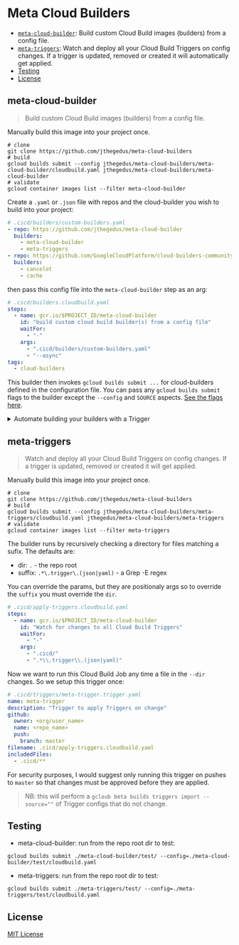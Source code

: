 # Meta Cloud Builders

- [`meta-cloud-builder`](#meta-cloud-builder): Build custom Cloud Build images (builders) from a config file.
- [`meta-triggers`](#meta-triggers): Watch and deploy all your Cloud Build Triggers on config changes. If a trigger is updated, removed or created it will automatically get applied.
- [Testing](#testing)
- [License](#license)

## meta-cloud-builder

> Build custom Cloud Build images (builders) from a config file.

Manually build this image into your project once.

```shell
# clone
git clone https://github.com/jthegedus/meta-cloud-builders
# build
gcloud builds submit --config jthegedus/meta-cloud-builders/meta-cloud-builder/cloudbuild.yaml jthegedus/meta-cloud-builders/meta-cloud-builder
# validate
gcloud container images list --filter meta-cloud-builder
```

Create a `.yaml` or `.json` file with repos and the cloud-builder you wish to build into your project:

```yaml
# .cicd/builders/custom-builders.yaml
- repo: https://github.com/jthegedus/meta-cloud-builder
  builders:
    - meta-cloud-builder
    - meta-triggers
- repo: https://github.com/GoogleCloudPlatform/cloud-builders-community
  builders:
    - cancelot
    - cache
```

then pass this config file into the `meta-cloud-builder` step as an arg:

```yaml
# .cicd/builders.cloudbuild.yaml
steps:
  - name: gcr.io/$PROJECT_ID/meta-cloud-builder
    id: "build custom cloud build builder(s) from a config file"
    waitFor:
      - "-"
    args:
      - ".cicd/builders/custom-builders.yaml"
      - "--async"
tags:
  - cloud-builders
```

This builder then invokes `gcloud builds submit ...` for cloud-builders defined in the configuration file. You can pass any `gcloud builds submit` flags to the builder except the `--config` and `SOURCE` aspects. [See the flags here](https://cloud.google.com/sdk/gcloud/reference/builds/submit).

<details>
<summary>Automate building your builders with a Trigger</summary>

### Triggers

Now with [Cloud Build Triggers being created via `.yaml` config](https://cloud.google.com/blog/products/devops-sre/cloud-build-brings-advanced-cicd-capabilities-to-github) we can run this `builders.cloudbuild.yaml` whenever we make a change to this config file.

```yaml
# .cicd/triggers/builders.trigger.yaml
name: cloud-builders
description: Build custom Cloud Build builders into my gcr project on change
github:
  owner: <org/user_name>
  name: <repo_name>
  push:
    branch: master
filename: .cicd/builders.cloudbuild.yaml
includedFiles:
  - .cicd/builders.cloudbuild.yaml      # the Cloud Build job file
  - .cicd/builders/custom-builders.yaml # the config file
```

For security purposes, I would suggest only running this trigger on pushes to `master` so that changes must be approved before they are applied.

Import the Trigger:

```shell
gcloud beta builds triggers import --source=.cicd/triggers/builders.trigger.yaml
```

### Schedule

WIP: the message-body might need changing to run a GitHub-based Trigger - see this [Cloud Build Issue](https://issuetracker.google.com/issues/142550612).

With custom Cloud Builders you are almost always going to want the latest images from the source. Since we cannot trigger off of changes to external repos, we can at least rebuild these containers on a regular basis, say daily or weekly.

```shell
gcloud scheduler jobs create http \
  build-custom-cloud-builders \
  --description="Build custom cloud-builders on a schedule" \
  --schedule="0 0 * * SUN" \
  --time-zone="AEST"
  --http-method="POST" \
  --uri=https://cloudbuild.googleapis.com/v1/projects/[PROJECTID]/triggers/[TRIGGERID]:run \
  --message-body={"branchName": "master"} \
  --oauth-service-account-email=[EMAIL_ADDRESS]@appspot.gserviceaccount.com
```

Just fill in `PROJECTID`, `TRIGGERID` and create a Service Account and fill in the `EMAIL_ADDRESS` accordingly.

Suggested schedule intervals:
- daily: `0 0 * * *`
- every sunday: `0 0 * * SUN`

</details>

## meta-triggers

> Watch and deploy all your Cloud Build Triggers on config changes. If a trigger is updated, removed or created it will get applied.

Manually build this image into your project once.

```shell
# clone
git clone https://github.com/jthegedus/meta-cloud-builders
# build
gcloud builds submit --config jthegedus/meta-cloud-builders/meta-triggers/cloudbuild.yaml jthegedus/meta-cloud-builders/meta-triggers
# validate
gcloud container images list --filter meta-triggers
```

The builder runs by recursively checking a directory for files matching a sufix. The defaults are:

- dir: `.` - the repo root
- suffix: `.*\.trigger\.(json|yaml)` - a Grep -E regex

You can override the params, but they are positionaly args so to override the `suffix` you must override the `dir`.

```yaml
# .cicd/apply-triggers.cloudbuild.yaml
steps:
  - name: gcr.io/$PROJECT_ID/meta-cloud-builder
    id: "Watch for changes to all Cloud Build Triggers"
    waitFor:
      - "-"
    args:
      - ".cicd/"
      - ".*\\.trigger\\.(json|yaml)"
```

Now we want to run this Cloud Build Job any time a file in the `--dir` changes. So we setup this trigger once:

```yaml
# .cicd/triggers/meta-trigger.trigger.yaml
name: meta-trigger
description: "Trigger to apply Triggers on change"
github:
  owner: <org/user_name>
  name: <repo_name>
  push:
    branch: master
filename: .cicd/apply-triggers.cloudbuild.yaml
includedFiles:
  - .cicd/**
```

For security purposes, I would suggest only running this trigger on pushes to `master` so that changes must be approved before they are applied.

> NB: this will perform a `gcloub beta builds triggers import --source=""` of Trigger configs that do not change.

## Testing

- meta-cloud-builder: run from the repo root dir to test:

```shell
gcloud builds submit ./meta-cloud-builder/test/ --config=./meta-cloud-builder/test/cloudbuild.yaml
```

- meta-triggers: run from the repo root dir to test:

```shell
gcloud builds submit ./meta-triggers/test/ --config=./meta-triggers/test/cloudbuild.yaml
```

## License

[MIT License](https://github.com/jthegedus/meta-cloud-builder/blob/master/LICENSE)
